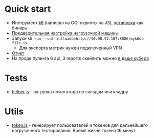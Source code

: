 # Quick start
- Инструмент [k6](https://k6.io/) (написан на GO, скрипты на JS), [установка](https://k6.io/docs/getting-started/installation/) как бинарь
- [Предварительная настройка нагрузочной машины](https://k6.io/docs/misc/fine-tuning-os/)
- Запуск `k6 run --out influxdb=http://10.98.92.107:8086/myk6db file.js`
  - Для экспорта метрик нужен подключенный VPN
 - [Отчет](https://prometheus.ks.devlogics.ru/d/XKhgaUpik/load-testing-k6-results?orgId=1&from=1643267681180&to=1643268442892&var-Measurement=http_req_duration&var-URL=All&var-datasource=Prometheus&var-cluster=&var-namespace=pooling-test5)
- На проде пулинга 6 api, 3 reports скейлить можно [в даше кубера](https://kubernetes.ks.devlogics.ru/#/deployment?namespace=pooling-test5)

# Tests
- [helper.js](helper.js) - нагрузка помогатора по складам или кладру

# Utils
- [token.js](token.js) - генерирует пользователей и токенов для дальнейшего нагрузочного тестирования. Время жизни токена 16 минут